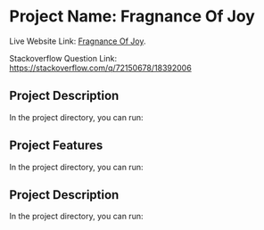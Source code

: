 # Project Name: Fragnance Of Joy

Live Website Link: [Fragnance Of Joy](https://fragnance-of-joy.firebaseapp.com/).

Stackoverflow Question Link: https://stackoverflow.com/q/72150678/18392006


## Project Description

In the project directory, you can run:


## Project Features

In the project directory, you can run:


## Project Description

In the project directory, you can run:






